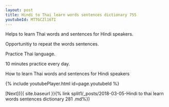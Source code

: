 ```yaml
---
layout: post
title: Hindi to Thai learn words sentences dictionary 755 
youtubeId: MTTGCZl16TI
---
```

 
 
Helps to learn Thai words and sentences for Hindi speakers.

Opportunitiy to repeat the words sentences. 

Practice Thai language. 
 
10 minutes practice every day. 
 
How to learn Thai words and sentences for Hindi speakers 
 
{% include youtubePlayer.html id=page.youtubeId %}
 
 
[Next]({{ site.baseurl }}{% link  split1/_posts/2018-03-05-Hindi to thai learn words sentences dictionary 281 .md%})
 
